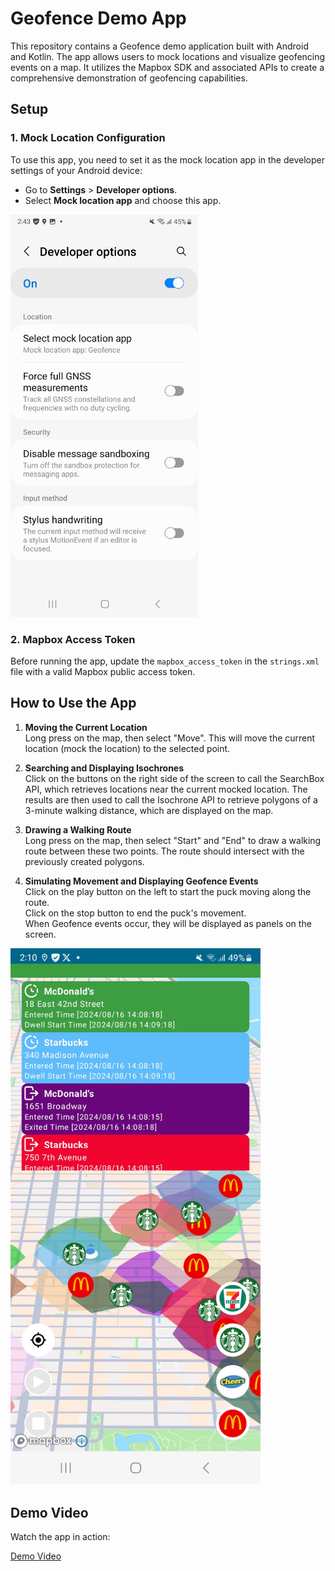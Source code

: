 # Geofence Demo App

This repository contains a Geofence demo application built with Android and Kotlin. The app allows users to mock locations and visualize geofencing events on a map. It utilizes the Mapbox SDK and associated APIs to create a comprehensive demonstration of geofencing capabilities.

## Setup

### 1. Mock Location Configuration
To use this app, you need to set it as the mock location app in the developer settings of your Android device:
- Go to **Settings** > **Developer options**.
- Select **Mock location app** and choose this app.

<img src="assets/images/AndroidSettings.jpg" alt="Mock Location Setting" width="300"/>

### 2. Mapbox Access Token
Before running the app, update the `mapbox_access_token` in the `strings.xml` file with a valid Mapbox public access token.

## How to Use the App

1. **Moving the Current Location**  
   Long press on the map, then select "Move". This will move the current location (mock the location) to the selected point.

2. **Searching and Displaying Isochrones**  
   Click on the buttons on the right side of the screen to call the SearchBox API, which retrieves locations near the current mocked location. The results are then used to call the Isochrone API to retrieve polygons of a 3-minute walking distance, which are displayed on the map.

3. **Drawing a Walking Route**  
   Long press on the map, then select "Start" and "End" to draw a walking route between these two points. The route should intersect with the previously created polygons.

4. **Simulating Movement and Displaying Geofence Events**  
   Click on the play button on the left to start the puck moving along the route.  
   Click on the stop button to end the puck's movement.  
   When Geofence events occur, they will be displayed as panels on the screen.

<img src="assets/images/Screenshot.jpg" alt="App Screenshot" width="400"/>

## Demo Video
Watch the app in action:

[Demo Video](assets/videos/Recording.mp4)
